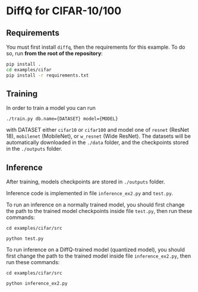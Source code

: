 # DiffQ for CIFAR-10/100

## Requirements

You must first install `diffq`, then the requirements for this example. To do so, run **from the root of the repository**:
```bash
pip install .
cd examples/cifar
pip install -r requirements.txt
```

## Training

In order to train a model you can run

```
./train.py db.name={DATASET} model={MODEL}
```
with DATASET either `cifar10` or `cifar100` and model one of
`resnet` (ResNet 18), `mobilenet` (MobileNet), or `w_resnet` (Wide ResNet).
The datasets will be automatically downloaded in the `./data` folder, and
the checkpoints stored in the `./outputs` folder.

## Inference

After training, models checkpoints are stored in `./outputs` folder.

Inference code is implemented in file `inference_ex2.py` and `test.py`.

To run an inference on a normally trained model, you should first change the path to the trained model checkpoints inside file `test.py`, then run these commands:

```
cd examples/cifar/src

python test.py
```

To run inference on a DiffQ-trained model (quantized model), you should first change the path to the trained model inside file `inference_ex2.py`, then run these commands:

```
cd examples/cifar/src

python inference_ex2.py
```
